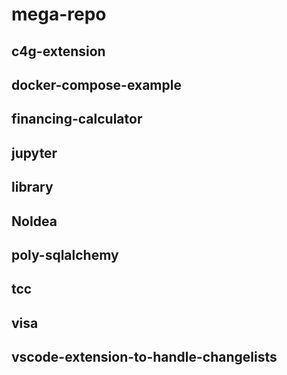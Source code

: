 # mega-repo

## c4g-extension

## docker-compose-example

## financing-calculator

## jupyter

## library

## NoIdea

## poly-sqlalchemy

## tcc

## visa

## vscode-extension-to-handle-changelists
